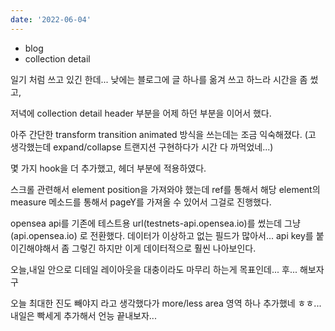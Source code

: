 ```yaml
---
date: '2022-06-04'
---
```


- blog
- collection detail

일기 처럼 쓰고 있긴 한데... 낮에는 블로그에 글 하나를 옮겨 쓰고 하느라 시간을 좀 썼고,

저녁에 collection detail header 부분을 어제 하던 부분을 이어서 했다.

아주 간단한 transform transition animated 방식을 쓰는데는 조금 익숙해졌다.
(고 생각했는데 expand/collapse 트랜지션 구현하다가 시간 다 까먹었네...)

몇 가지 hook을 더 추가했고, 헤더 부분에 적용하였다.

스크롤 관련해서 element position을 가져와야 했는데 ref를 통해서 해당 element의 measure 메소드를 통해서 pageY를 가져올 수 있어서 그걸로 진행했다.

opensea api를 기존에 테스트용 url(testnets-api.opensea.io)를 썼는데 그냥 (api.opensea.io)
로 전환했다. 데이터가 이상하고 없는 필드가 많아서... api key를 붙이긴해야해서 좀 그렇긴 하지만 이게 데이터적으로 훨씬 나아보인다.

오늘,내일 안으로 디테일 레이아웃을 대충이라도 마무리 하는게 목표인데... 후... 해보자구

오늘 최대한 진도 빼야지 라고 생각했다가 more/less area 영역 하나 추가했네 ㅎㅎ...
내일은 빡세게 추가해서 언능 끝내보자...
